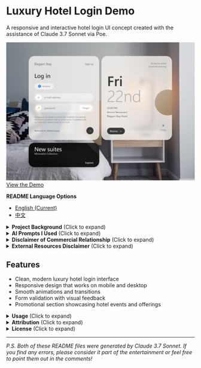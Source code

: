 # Luxury Hotel Login Demo

A responsive and interactive hotel login UI concept created with the assistance of Claude 3.7 Sonnet via Poe.

![DEMO](images/demo.png)
[View the Demo](https://poe.com/preview/Ddp8E147qEJ9hTwcHqFw)

**README Language Options**
- [English (Current)](README.md)
- [中文](README.zh-CN.md)

<details>
<summary><strong>Project Background</strong> (Click to expand)</summary>

This demo was created using simple prompts along with reference images from pxdx.studio. Through less than 10 conversation rounds with Claude 3.7 Sonnet (in fact, the basic implementation was achieved in just 3 rounds, which was incredibly efficient), I was able to create this design. The interactive animations were implemented in about 2 rounds, with the remaining time spent on fine-tuning details like fonts, copy text, and color adjustments.

While this is just a demo with several limitations that might prevent it from being used in any actual project, for someone like me with no prior AI frontend programming experience, building such an impressive webpage in under 10 minutes was an incomparable delight.
</details>

<details>
<summary><strong>AI Prompts I Used</strong> (Click to expand)</summary>

> 1. "Completely analyze this interface's functionality and interaction logic, then implement a similar interface with interactive features and a simple data backend, with a frosted glass design style."

> 2. "Can you mimic this part of the design style as much as possible? You can first analyze its layout and design style."

These simple prompts, combined with reference images, were all that was needed to generate the functional code.
</details>

<details>
<summary><strong>Disclaimer of Commercial Relationship</strong> (Click to expand)</summary>

I am a paid user of Poe and have no commercial partnership, affiliation, or financial relationship with Anthropic (creators of Claude) or Poe. This demo was created for personal educational purposes only. Any mention of Claude 3.7 Sonnet or Poe is purely for attribution of the tools used in creation.
</details>

<details>
<summary><strong>External Resources Disclaimer</strong> (Click to expand)</summary>

This demo includes references to external resources through its Content Security Policy (CSP). The original code was generated using Claude 3.7 Sonnet on the Poe platform, which automatically adds these CSP permissions to allow various external libraries and resources to function if needed.

### Important Notes:

1. **Background Image**: The demo uses a background image from Unsplash (`https://images.unsplash.com/photo-1522771739844-6a9f6d5f14af`). This is the only external resource actively loaded in the implementation.

2. **Content Security Policy**: The HTML code contains a comprehensive CSP that includes permissions for various external resources like Bootstrap (via maxcdn.bootstrapcdn.com), jQuery, and other libraries. This CSP was automatically generated by the Poe platform and does not necessarily reflect which resources are actually being loaded by the page.

3. **Actual Resource Usage**: While the CSP permits access to many external resources, the page itself may not actually load all these resources. You would need to examine the specific `<script>` and `<link>` tags in the HTML to determine which external resources are actually being used.

4. **Unicode Icons**: Some Unicode characters are used as icons (such as 🔑), which are part of standard character sets and don't require external resources.

5. **No Data Collection**: This demo does not collect, store, or transmit any user data. The login functionality is simulated and no actual authentication occurs.
</details>

## Features

- Clean, modern luxury hotel login interface
- Responsive design that works on mobile and desktop
- Smooth animations and transitions
- Form validation with visual feedback
- Promotional section showcasing hotel events and offerings

<details>
<summary><strong>Usage</strong> (Click to expand)</summary>

This is a demonstration project only. Feel free to use it as inspiration for your own projects, but please note the attribution requirements below.
</details>

<details>
<summary><strong>Attribution</strong> (Click to expand)</summary>

- UI concept and implementation created with Claude 3.7 Sonnet
- Background image from Unsplash
- Design inspiration from pxdx.studio
- This demo's design references a concept by pxdx.studio: https://www.instagram.com/p/C7j8A5Et67s/?utm_source=ig_web_copy_link
- ![Reference Image](images/reference-image.png)
- While attribution is not strictly required, I would greatly appreciate if you credit @lepadphone when using or referencing this work
</details>

<details>
<summary><strong>License</strong> (Click to expand)</summary>

This project is available for educational and personal use only. **Commercial use is strictly prohibited**. Any derivative works must maintain this non-commercial restriction.
</details>



---

*P.S. Both of these README files were generated by Claude 3.7 Sonnet. If you find any errors, please consider it part of the entertainment or feel free to point them out in the comments!*
